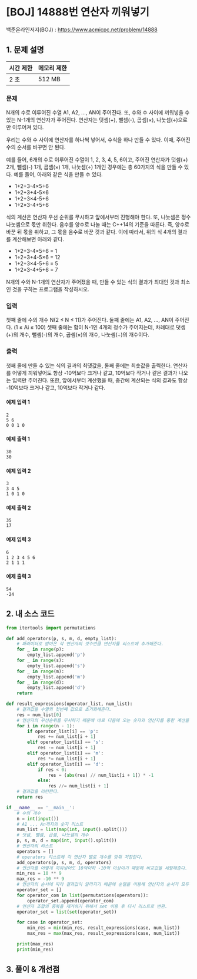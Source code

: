 # [BOJ] 14888번 연산자 끼워넣기

백준온라인저지(BOJ) :  https://www.acmicpc.net/problem/14888



## 1. 문제 설명

| 시간 제한 | 메모리 제한 | 
| :-------- | :---------- |
| 2 초      | 512 MB      | 

### 문제

N개의 수로 이루어진 수열 A1, A2, ..., AN이 주어진다. 또, 수와 수 사이에 끼워넣을 수 있는 N-1개의 연산자가 주어진다. 연산자는 덧셈(+), 뺄셈(-), 곱셈(×), 나눗셈(÷)으로만 이루어져 있다.

우리는 수와 수 사이에 연산자를 하나씩 넣어서, 수식을 하나 만들 수 있다. 이때, 주어진 수의 순서를 바꾸면 안 된다.

예를 들어, 6개의 수로 이루어진 수열이 1, 2, 3, 4, 5, 6이고, 주어진 연산자가 덧셈(+) 2개, 뺄셈(-) 1개, 곱셈(×) 1개, 나눗셈(÷) 1개인 경우에는 총 60가지의 식을 만들 수 있다. 예를 들어, 아래와 같은 식을 만들 수 있다.

* 1+2+3-4×5÷6
* 1÷2+3+4-5×6
* 1+2÷3×4-5+6
* 1÷2×3-4+5+6

식의 계산은 연산자 우선 순위를 무시하고 앞에서부터 진행해야 한다. 또, 나눗셈은 정수 나눗셈으로 몫만 취한다. 음수를 양수로 나눌 때는 C++14의 기준을 따른다. 즉, 양수로 바꾼 뒤 몫을 취하고, 그 몫을 음수로 바꾼 것과 같다. 이에 따라서, 위의 식 4개의 결과를 계산해보면 아래와 같다.

* 1+2+3-4×5÷6 = 1
* 1÷2+3+4-5×6 = 12
* 1+2÷3×4-5+6 = 5
* 1÷2×3-4+5+6 = 7

N개의 수와 N-1개의 연산자가 주어졌을 때, 만들 수 있는 식의 결과가 최대인 것과 최소인 것을 구하는 프로그램을 작성하시오.

### 입력

첫째 줄에 수의 개수 N(2 ≤ N ≤ 11)가 주어진다. 둘째 줄에는 A1, A2, ..., AN이 주어진다. (1 ≤ Ai ≤ 100) 셋째 줄에는 합이 N-1인 4개의 정수가 주어지는데, 차례대로 덧셈(+)의 개수, 뺄셈(-)의 개수, 곱셈(×)의 개수, 나눗셈(÷)의 개수이다.

### 출력

첫째 줄에 만들 수 있는 식의 결과의 최댓값을, 둘째 줄에는 최솟값을 출력한다. 연산자를 어떻게 끼워넣어도 항상 -10억보다 크거나 같고, 10억보다 작거나 같은 결과가 나오는 입력만 주어진다. 또한, 앞에서부터 계산했을 때, 중간에 계산되는 식의 결과도 항상 -10억보다 크거나 같고, 10억보다 작거나 같다.

#### 예제 입력 1

```
2
5 6
0 0 1 0
```

#### 예제 출력 1

```
30
30
```

#### 예제 입력 2

```
3
3 4 5
1 0 1 0
```

#### 예제 출력 2

```
35
17
```

#### 예제 입력 3

```
6
1 2 3 4 5 6
2 1 1 1
```

#### 예제 출력 3

```
54
-24
```

## 2. 내 소스 코드

```python
from itertools import permutations

def add_operators(p, s, m, d, empty_list):
    # 파라미터로 받아온 각 연산자의 갯수만큼 연산자를 리스트에 추가해준다.
    for _ in range(p):
        empty_list.append('p')
    for _ in range(s):
        empty_list.append('s')
    for _ in range(m):
        empty_list.append('m')
    for _ in range(d):
        empty_list.append('d')
    return

def result_expressions(operator_list, num_list):
    # 결과값을 수열의 첫번째 값으로 초기화해준다.
    res = num_list[0]
    # 연산자의 우선순위를 무시하기 때문에 바로 다음에 오는 숫자와 연산자를 통한 계산을 한다.
    for i in range(n - 1):
        if operator_list[i] == 'p':
            res += num_list[i + 1]
        elif operator_list[i] == 's':
            res -= num_list[i + 1]
        elif operator_list[i] == 'm':
            res *= num_list[i + 1]
        elif operator_list[i] == 'd':
            if res < 0:
                res = (abs(res) // num_list[i + 1]) * -1
            else:
                res //= num_list[i + 1]
    # 결과값을 리턴한다.
    return res

if __name__ == '__main__':
    # 수의 개수
    n = int(input())
    # A1 ... An까지의 숫자 리스트
    num_list = list(map(int, input().split()))
    # 덧셈, 뺄셈, 곱셈, 나눗셈의 개수
    p, s, m, d = map(int, input().split())
    # 연산자의 리스트
    operators = []
    # operators 리스트에 각 연산자 별로 개수를 맞춰 저장한다.
    add_operators(p, s, m, d, operators)
    # 연산자를 어떻게 끼워넣어도 10억이하 -10억 이상이기 때문에 비교값을 세팅해준다.
    min_res = 10 ** 9
    max_res = -10 ** 9
    # 연산자의 순서에 따라 결과값이 달라지기 때문에 순열을 이용해 연산자의 순서가 모두 다른 리스트를 생성한다.
    operator_set = []
    for operator_com in list(permutations(operators)):
        operator_set.append(operator_com)
    # 연산자 조합의 중복을 제거하기 위해서 set 이용 후 다시 리스트로 변환.
    operator_set = list(set(operator_set))

    for case in operator_set:
        min_res = min(min_res, result_expressions(case, num_list))
        max_res = max(max_res, result_expressions(case, num_list))

    print(max_res)
    print(min_res)
```



## 3. 풀이 & 개선점

```python
 
```